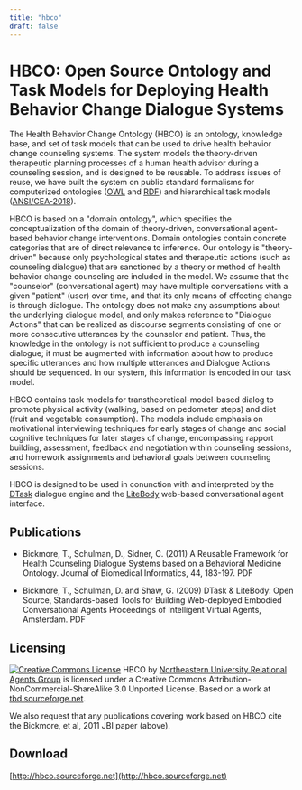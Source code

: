 ```yaml
---
title: "hbco"
draft: false
---
```


HBCO: Open Source Ontology and Task Models for Deploying Health Behavior Change Dialogue Systems
=======

The Health Behavior Change Ontology (HBCO) is an ontology, knowledge base, and set of task models that can be used to drive health behavior change counseling systems. The system models the theory-driven therapeutic planning processes of a human health advisor during a counseling session, and is designed to be reusable. To address issues of reuse, we have built the system on public standard formalisms for computerized ontologies ([OWL](http://www.w3.org/TR/owl-features/) and [RDF](http://www.w3.org/TR/2004/REC-rdf-concepts-20040210/)) and hierarchical task models ([ANSI/CEA-2018](http://ce.org/Standards/browseByCommittee_4467.asp)).

HBCO is based on a "domain ontology", which specifies the conceptualization of the domain of theory-driven, conversational agent-based behavior change interventions. Domain ontologies contain concrete categories that are of direct relevance to inference. Our ontology is "theory-driven" because only psychological states and therapeutic actions (such as counseling dialogue) that are sanctioned by a theory or method of health behavior change counseling are included in the model. We assume that the "counselor" (conversational agent) may have multiple conversations with a given "patient" (user) over time, and that its only means of effecting change is through dialogue. The ontology does not make any assumptions about the underlying dialogue model, and only makes reference to "Dialogue Actions" that can be realized as discourse segments consisting of one or more consecutive utterances by the counselor and patient. Thus, the knowledge in the ontology is not sufficient to produce a counseling dialogue; it must be augmented with information about how to produce specific utterances and how multiple utterances and Dialogue Actions should be sequenced. In our system, this information is encoded in our task model.

HBCO contains task models for transtheoretical-model-based dialog to promote physical activity (walking, based on pedometer steps) and diet (fruit and vegetable consumption). The models include emphasis on motivational interviewing techniques for early stages of change and social cognitive techniques for later stages of change, encompassing rapport building, assessment, feedback and negotiation within counseling sessions, and homework assignments and behavioral goals between counseling sessions.

HBCO is designed to be used in conunction with and interpreted by the [DTask](../dtask/) dialogue engine and the [LiteBody](../litebody/) web-based conversational agent interface.

Publications
----
- Bickmore, T., Schulman, D., Sidner, C. (2011) A Reusable Framework for Health Counseling Dialogue Systems based on a Behavioral Medicine Ontology. Journal of Biomedical Informatics, 44, 183-197. PDF

- Bickmore, T., Schulman, D. and Shaw, G. (2009) DTask & LiteBody: Open Source, Standards-based Tools for Building Web-deployed Embodied Conversational Agents Proceedings of Intelligent Virtual Agents, Amsterdam. PDF

Licensing 
----
[![Creative Commons License](http://i.creativecommons.org/l/by-nc-sa/3.0/88x31.png)](http://creativecommons.org/licenses/by-nc-sa/3.0/) HBCO by <a xmlns:cc="http://creativecommons.org/ns#" href="http://relationalagents.com " property="cc:attributionName" rel="cc:attributionURL">Northeastern University Relational Agents Group</a> is licensed under a Creative Commons Attribution-NonCommercial-ShareAlike 3.0 Unported License. Based on a work at [tbd.sourceforge.net](http://litebody.sourceforge.net).

We also request that any publications covering work based on HBCO cite the Bickmore, et al, 2011 JBI paper (above).

Download
----

[http://hbco.sourceforge.net](http://hbco.sourceforge.net)